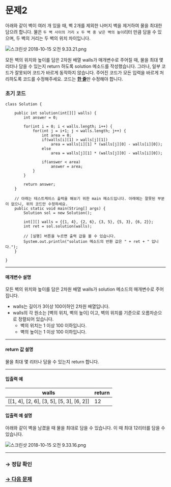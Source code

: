 # 문제2

아래와 같이 벽이 여러 개 있을 때, 벽 2개를 제외한 나머지 벽을 제거하여 물을 최대한 담으려 합니다. 물은 `두 벽 사이의 거리 x 두 벽 중 낮은 벽의 높이`리터 만큼 담을 수 있으며, 두 벽의 거리는 두 벽의 위치 차이입니다.

  ![스크린샷 2018-10-15 오전 9.33.21.png](https://grepp-programmers.s3.amazonaws.com/files/ybm/ed3547120e/3d38bd74-2521-4bcb-80ac-9e5715558d51.png)

모든 벽의 위치와 높이를 담은 2차원 배열 walls가 매개변수로 주어질 때, 물을 최대 몇 리터나 담을 수 있는지 return 하도록 solution 메소드를 작성했습니다. 그러나, 일부 코드가 잘못되어 코드가 바르게 동작하지 않습니다. 주어진 코드가 모든 입력을 바르게 처리하도록 코드를 수정해주세요. 코드는 <u>**한 줄**</u>만 수정해야 합니다.

### 초기 코드

```
class Solution {

    public int solution(int[][] walls) {
        int answer = 0;

        for(int i = 0; i < walls.length; i++) {
        	for(int j = i+1; j < walls.length; j++) {
        		int area = 0;
        		if(walls[i][1] > walls[j][1])
        			area = walls[i][1] * (walls[j][0] - walls[i][0]);
        		else
        			area = walls[j][1] * (walls[j][0] - walls[i][0]);

        		if(answer < area)
        			answer = area;
        	}
        }

        return answer;
    }

    // 아래는 테스트케이스 출력을 해보기 위한 main 메소드입니다. 아래에는 잘못된 부분이 없으니, 위의 코드만 수정하세요.
    public static void main(String[] args) {
    	Solution sol = new Solution();
      
    	int[][] walls = {{1, 4}, {2, 6}, {3, 5}, {5, 3}, {6, 2}};
    	int ret = sol.solution(walls);

    	// [실행] 버튼을 누르면 출력 값을 볼 수 있습니다.
    	System.out.println("solution 메소드의 반환 값은 " + ret + " 입니다.");
    }
    
}
```

---

#### 매개변수 설명

모든 벽의 위치와 높이를 담은 2차원 배열 walls가 solution 메소드의 매개변수로 주어집니다.
* walls는 길이가 3이상 100이하인 2차원 배열입니다.
* walls의 각 원소는 [벽의 위치, 벽의 높이] 이고, 벽의 위치를 기준으로 오름차순으로 정렬되어 있습니다.
    * 벽의 위치는 1 이상 100 이하입니다.
    * 벽의 높이는 1 이상 100 이하입니다.

---

#### return 값 설명

물을 최대 몇 리터나 담을 수 있는지 return 합니다.

---

#### 입출력 예

| walls                                 | return |
|------------------------------------------|--------|
| [[1, 4], [2, 6], [3, 5], [5, 3], [6, 2]] | 12     |

#### 입출력 예 설명

아래와 같이 벽을 남겼을 때 물을 최대로 담을 수 있습니다. 이 때 최대 12리터를 담을 수 있습니다.

  ![스크린샷 2018-10-15 오전 9.33.16.png](https://grepp-programmers.s3.amazonaws.com/files/ybm/56a9ac8e95/6b389bed-936d-40d0-abe2-b89000409703.png)

---

### → 정답 확인

### [→ 다음 문제](https://github.com/tnehf18/cosPro/blob/main/java/ex_1st/ex_1st_05/no_03/desc_03.md "cosPro 1급 Java 5차 3번 문제")
